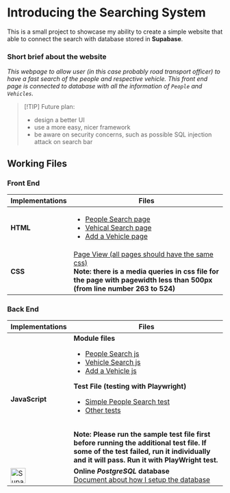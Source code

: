 # Introducing the Searching System 
This is a small project to showcase my ability to create a simple website that able to connect the search with database stored in **Supabase**.

### Short brief about the website
*This webpage to allow user (in this case probably road transport officer) to have a fast search of the people and respective vehicle. This front end page is connected to database with all the information of `People` and `Vehicles`.*

> [!TIP] Future plan:
> - design a better UI
> - use a more easy, nicer framework
> - be aware on security concerns, such as possible SQL injection attack on search bar

## Working Files
### Front End 
| Implementations | Files |
| --------------- | ----- |
| **HTML** | <ul><li>[People Search page](/HTML_CSS_JS_files/people-search.html)</li><li>[Vehical Search page](/HTML_CSS_JS_files/vehicle-search.html)</li><li>[Add a Vehicle page](/HTML_CSS_JS_files/add-a-vehicle.html)</li></ul> |
| **CSS** | [Page View (all pages should have the same css)](/HTML_CSS_JS_files/page-view.css) <br /> **Note: there is a media queries in css file for the page with pagewidth less than 500px (from line number 263 to 524)** |

### Back End
| Implementations | Files |
| --------------- | ----- |
| **JavaScript** | **Module files** <ul><li>[People Search js](/HTML_CSS_JS_files/people-search.js)</li><li>[Vehicle Search js](/HTML_CSS_JS_files/vehicle-search.js)</li><li>[Add a Vehicle js](/HTML_CSS_JS_files/add-a-vehicle.js)</li></ul> **Test File (testing with Playwright)** <ul><li>[Simple People Search test](/tests-files/simple-search-test.spec.js)</li><li>[Other tests](/tests-files/additional-tests.spec.js)</li></ul> <br /> <strong>Note: Please run the sample test file first before running the additional test file. If some of the test failed, run it individually and it will pass. Run it with PlayWright test.</strong> |
| <image src="Images/supabase.png" alt="Supabase logo" height="35" />  | **Online <em>PostgreSQL</em> database**<br />[Document about how I setup the database](/docs/adding_database.md) |

